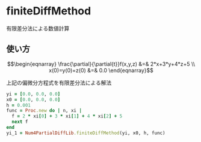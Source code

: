 finiteDiffMethod
================
有限差分法による数値計算

## 使い方

```math
\begin{eqnarray}
  \frac{\partial}{\partial{t}}f(x,y,z) &=& 2*x+3*y+4*z+5 \\
  x(0)=y(0)=z(0) &=& 0.0
\end{eqnarray}
```
上記の偏微分方程式を有限差分法による解法

```ruby
yi = [0.0, 0.0, 0.0]
x0 = [0.0, 0.0, 0.0]
h = 0.001
func = Proc.new do | n, xi |
  f = 2 * xi[0] + 3 * xi[1] + 4 * xi[2] + 5
  next f
end
yi_1 = Num4PartialDiffLib.finiteDiffMethod(yi, x0, h, func)
```

